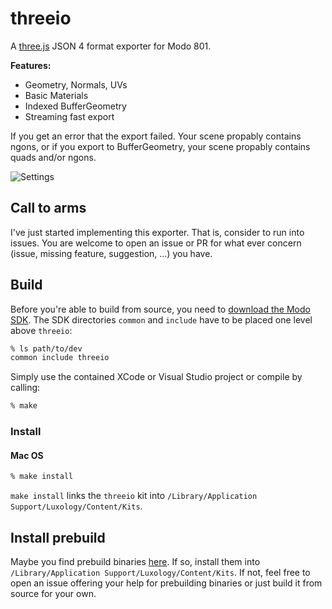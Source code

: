 # threeio

A [three.js](https://github.com/mrdoob/three.js) JSON 4 format exporter for Modo 801.

**Features:**

- Geometry, Normals, UVs
- Basic Materials
- Indexed BufferGeometry
- Streaming fast export

If you get an error that the export failed. Your scene propably contains ngons, or if you export to BufferGeometry, your scene propably contains quads and/or ngons.

![Settings](https://dl.dropboxusercontent.com/u/6699613/Github/modo-threeio-settings.png)

## Call to arms

I've just started implementing this exporter. That is, consider to run into issues. You are welcome to open an issue or PR for what ever concern (issue, missing feature, suggestion, ...) you have.

## Build

Before you're able to build from source, you need to [download the Modo SDK](http://modo.sdk.thefoundry.co.uk/wiki/Tour_of_the_SDK). The SDK directories `common` and `include` have to be placed one level above `threeio`:

```bash
% ls path/to/dev
common include threeio
```

Simply use the contained XCode or Visual Studio project or compile by calling:

```bash
% make
```

### Install

#### Mac OS

```bash
% make install
```

`make install` links the `threeio` kit into `/Library/Application Support/Luxology/Content/Kits`.

## Install prebuild

Maybe you find prebuild binaries [here](https://github.com/rkusa/modo-threeio/releases). If so, install them into `/Library/Application Support/Luxology/Content/Kits`. If not, feel free to open an issue offering your help for prebuilding binaries or just build it from source for your own.

